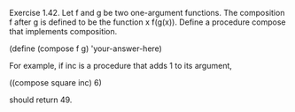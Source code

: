 Exercise 1.42. Let f and g be two one-argument functions. The composition f after g is defined to be the function x f(g(x)). Define a procedure compose that implements composition.

(define (compose f g)
  'your-answer-here)

For example, if inc is a procedure that adds 1 to its argument,

((compose square inc) 6)

should return 49.


